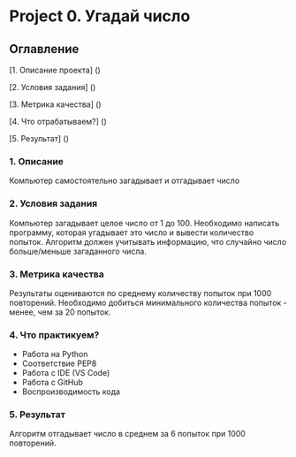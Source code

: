 # Project 0. Угадай число

## Оглавление
[1. Описание проекта] ()

[2. Условия задания] ()

[3. Метрика качества] ()

[4. Что отрабатываем?] ()

[5. Результат] ()

### 1. Описание
Компьютер самостоятельно загадывает и отгадывает число

### 2. Условия задания
Компьютер загадывает целое число от 1 до 100. Необходимо написать программу, которая угадывает это число и вывести количество попыток.
Алгоритм должен учитывать информацию, что случайно число больше/меньше загаданного числа.

### 3. Метрика качества
Результаты оцениваются по среднему количеству попыток при 1000 повторений. Необходимо добиться минимального количества попыток - менее, чем за 20 попыток. 

### 4. Что практикуем?
* Работа на Python
* Соответствие PEP8
* Работа с IDE (VS Code)
* Работа с GitHub
* Воспроизводимость кода

### 5. Результат
Алгоритм отгадывает число в среднем за 6 попыток при 1000 повторений.